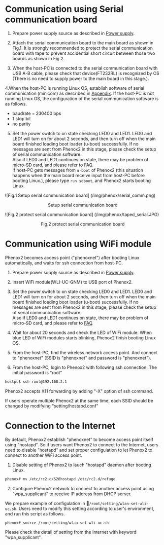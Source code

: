 # Communication using Serial communication board
  
1. Prepare power supply source as described in [Power supply](power.md).
  
2. Attach the serial communication board to the main board  as shown in Fig.1. It is strongly recommended to protect the serial communication board with tape to prevent accidential short circuit between those two boards as shown in Fig.2.
  
3. When the host-PC is connected to the serial communication board with USB A-B cable, please check that device(FT232RL) is recognized by OS (There is no need to supply power to the main board in this stage.).
  
4.When the host-PC is running Linux OS, establish software of serial communication (minicom) as described in [Appendix](../appendix.md). If the host-PC is not running Linux OS, the configuration of the serial communication software is as follows.  
 - baudrate = 230400 bps  
 - 1 stop bit  
 - no parity  

5. Set the power switch to on state checking LED0 and LED1. LED0 and LED1 will turn on for about 2 seconds, and then turn off when the main board finished loading boot loader (u-boot) successfully. If no messages are sent from Phenox2 in this stage, please check the setup of serial communication software.  
Also if LED0 and LED1 continues on state, there may be problem of micro-SD card, and please refer to [FAQ](../faq.md).  
If host-PC gets messages from ``u-boot`` of Phenox2 (this situation happens when the main board receive input from host-PC before booting Linux.), please type ``run sdboot``, and Phenox2 starts booting Linux.
  
![Fig.1 Setup serial communication board] (/img/phenox/serial_comm.png)
<div align="center">Setup serial communication board </div>

![Fig.2 protect serial communication board] (/img/phenox/taped_serial.JPG)
<div align="center">Fig.2 protect serial communication board</div>

# Communication using WiFi module
Phenox2 becomes access point ("phenoxnet") after booting Linux automatically, and waits for ssh connection from host-PC. 
  
1. Prepare power supply source as described in [Power supply](power.md).

2. Insert WiFi module(WLI-UC-GNM) to USB port of Phenox2.
  
3. Set the power switch to on state checking LED0 and LED1. LED0 and LED1 will turn on for about 2 seconds, and then turn off when the main board finished loading boot loader (u-boot) successfully. If no messages are sent from Phenox2 in this stage, please check the setup of serial communication software.  
Also if LED0 and LED1 continues on state, there may be problem of micro-SD card, and please refer to [FAQ](../faq.md).
  
4. Wait for about 20 seconds and check the LED of WiFi module. When blue LED of WiFi modules starts blinking, Phenox2 finish booting Linux OS.
  
5. From the host-PC, find the wireless network access point. And connect to "phenoxnet" (SSID is "phenoxnet" and password is "phenoxnet").
  
6. From the host-PC, login to Phenox2 with following ssh connection.
The initial password is "root"
```bash
hostpc$ ssh root@192.168.2.1
```
  
Phenox2 accepts X11 forwarding by adding "-X" option of ssh command.

If users operate multiple Phenox2 at the same time, each SSID should be changed by modifying "setting/hostapd.conf" 

# Connection to the Internet
By default, Phenox2 establish "phenoxnet" to become access point itself using "hostapd". So if users want Phenox2 to connect to the Internet, users need to disable "hostapd" and set proper configulation to let Phenox2 to connect to another WiFi access point.

1. Disable setting of Phenox2 to lauch "hostapd" daemon after booting Linux.
```bash
phenox# mv /etc/rc2.d/S20hostapd /etc/rc2.d/refuge
```

2. Configure Phenox2 network to connect to another access point using "wpa_supplicant" to receive IP address from DHCP server. 

We prepare example of configulation in ゙`/root/setting/wlan-set-wli-uc.sh`. Users need to modify this setting according to user's environment, and run this script as follows.
```bash
phenox# source /root/setting/wlan-set-wli-uc.sh
```
Please check the detail of setting from the Internet with keyword "wpa_supplicant". 

